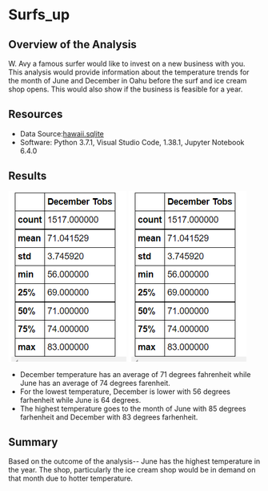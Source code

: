 # Surfs_up

## Overview of the Analysis
W. Avy a famous surfer would like to invest on a new business with you. This analysis would provide information about the temperature trends for the month of June and December in Oahu before the surf and ice cream shop opens. This would also show if the business is feasible for a year.

## Resources 
- Data Source:[hawaii.sqlite](https://github.com/kimango/surfs_up/blob/main/hawaii.sqlite)
- Software: Python 3.7.1, Visual Studio Code, 1.38.1, Jupyter Notebook 6.4.0

## Results

 ![June Temperature](https://github.com/kimango/surfs_up/blob/main/Dec%20temp.PNG)
 ![December Temperature](https://github.com/kimango/surfs_up/blob/main/Dec%20temp.PNG)
 
 - December temperature has an average of 71 degrees fahrenheit while June has an average of 74 degrees farenheit. 
 - For the lowest temperature, December is lower with 56 degrees farhenheit while June is 64 degrees. 
 - The highest temperature goes to the month of June with 85 degrees farhenheit and December with 83 degrees farhenheit. 

## Summary
Based on the outcome of the analysis-- June has the highest temperature in the year. The shop, particularly the ice cream shop would be in demand on that month due to hotter temperature. 



